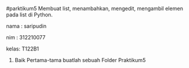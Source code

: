 #parktikum5 Membuat list, menambahkan, mengedit, mengambil elemen pada list di Python.

nama : saripudin

nim  : 312210077

kelas: T122B1

1. Baik Pertama-tama buatlah sebuah Folder Praktikum5

